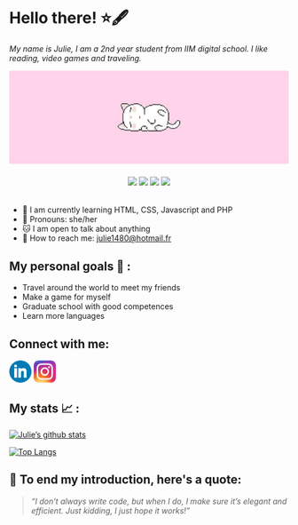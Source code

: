 # Hello there! ⭐🖋

*My name is Julie, I am a 2nd year student from IIM digital school. I like reading, video games and traveling.*

 <img src="cat.jpg"/>

 <h6 align="center">

 ![](https://img.shields.io/badge/Code-Javascript-informational?style=flat&logo=javascript&color=F7DF1E)
![](https://img.shields.io/badge/Code-HTML-informational?style=flat&logo=HTML5&color=E34F26)
![](https://img.shields.io/badge/Code-CSS-informational?style=flat&logo=CSS3&color=white)
![](https://img.shields.io/badge/Code-PHP-informational?style=flat&logo=php&color=blue)


</h6>

- 🌷 I am currently learning HTML, CSS, Javascript and PHP
- 🌸 Pronouns: she/her
- 🐱 I am open to talk about anything
- 💌 How to reach me: julie1480@hotmail.fr


## **My personal goals 🧭 :**

-  Travel around the world to meet my friends
-  Make a game for myself
-  Graduate school with good competences
-  Learn more languages

## Connect with me:
<a href="https://www.linkedin.com/in/julie-ngov-5720a5267/"><img width=40px src="linkedin.webp"/></a>
<a href="https://www.instagram.com/stra_wberray/"><img width=40px src="Instagram_icon.png.webp"/></a>


## My stats 📈 :
[![Julie’s github stats](https://github-readme-stats.vercel.app/api?username=Ngov-Julie-RESTART)](https://github.com/Ngov-Julie-RESTART)

[![Top Langs](https://github-readme-stats.vercel.app/api/top-langs/?username=Ngov-Julie-RESTART&layout=compact)](https://github.com/Ngov-Julie-RESTART)

## 🌙 To end my introduction, here's a quote:

> *“I don’t always write code, but when I do, I make sure it’s elegant and efficient. Just kidding, I just hope it works!”*